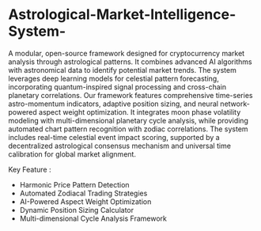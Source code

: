 # Astrological-Market-Intelligence-System-

A modular, open-source framework designed for cryptocurrency market analysis through astrological patterns. It combines advanced AI algorithms with astronomical data to identify potential market trends. The system leverages deep learning models for celestial pattern forecasting, incorporating quantum-inspired signal processing and cross-chain planetary correlations. Our framework features comprehensive time-series astro-momentum indicators, adaptive position sizing, and neural network-powered aspect weight optimization. It integrates moon phase volatility modeling with multi-dimensional planetary cycle analysis, while providing automated chart pattern recognition with zodiac correlations. The system includes real-time celestial event impact scoring, supported by a decentralized astrological consensus mechanism and universal time calibration for global market alignment.

Key Feature :

- Harmonic Price Pattern Detection
- Automated Zodiacal Trading Strategies
- AI-Powered Aspect Weight Optimization
- Dynamic Position Sizing Calculator
- Multi-dimensional Cycle Analysis Framework
